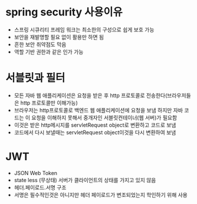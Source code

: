# spring security 사용이유
- 스프링 시큐리티 프레임 워크는 최소한의 구성으로 쉽게 보호 가능
- 보안을 재발명할 필요 없이 활용만 하면 됨
- 흔한 보안 취약점도 막음
- 역할 기반 권한과 같은 인가 가능
# 서블릿과 필터
- 모든 자바 웹 애플리케이션은 요청을 받은 후 http 프로토콜로 전송한다(브라우저들은 http 프로토콜만 이해가능)
- 브라우저는 http프로토콜로 백엔드 웹 애플리케이션에 요청을 보냄
하지만 자바 코드는 이 요청을 이해하지 못해서 중개자인 서블릿컨테이너(웹 서버)가 필요함
- 이것은 받은 http메시지를 servletRequest object로 변환하고 코드로 보냄
- 코드에서 다시 보낼때는 servletRequest object이것을 다시 변환하여 보냄
# JWT
- JSON Web Token
- state less (무상태) 서버가 클라이언트의 상태를 가지고 있지 않음
- 헤더.페이로드.서명 구조
- 서명은 필수적인것은 아니지만 헤더 페이로드가 변조되었는지 학인하기 위해 사용
